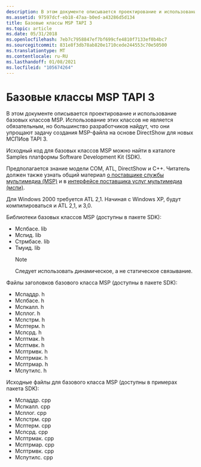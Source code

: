 ```yaml
---
description: В этом документе описывается проектирование и использование базовых классов MSP. Использование этих классов не является обязательным, но большинство разработчиков найдут, что они упрощают задачу создания MSP-файла на основе DirectShow для TAPI 3S New МСПИ.
ms.assetid: 97597dcf-eb18-47aa-b0ed-a43286d5d134
title: Базовые классы MSP TAPI 3
ms.topic: article
ms.date: 05/31/2018
ms.openlocfilehash: 7eb7c7958847ef7bf699cfe4810f7133ef0b4bc7
ms.sourcegitcommit: 831e8f3db78ab820e1710cede244553c70e50500
ms.translationtype: MT
ms.contentlocale: ru-RU
ms.lasthandoff: 01/08/2021
ms.locfileid: "105674264"
---
```

# <a name="tapi-3-msp-base-classes"></a>Базовые классы MSP TAPI 3

В этом документе описывается проектирование и использование базовых классов MSP. Использование этих классов не является обязательным, но большинство разработчиков найдут, что они упрощают задачу создания MSP-файла на основе DirectShow для новых МСПИов TAPI 3.

Исходный код для базовых классов MSP можно найти в каталоге Samples платформы Software Development Kit (SDK).

Предполагается знание модели COM, ATL, DirectShow и C++. Читатель должен также узнать общий материал [о поставщике службы мультимедиа (MSP)](about-the-media-service-provider-msp-.md) и в [интерфейсе поставщика услуг мультимедиа (мспи)](media-service-provider-interface-mspi-.md).

Для Windows 2000 требуется ATL 2,1. Начиная с Windows XP, будут компилироваться и ATL 2,1, и 3,0.

Библиотеки базовых классов MSP (доступны в пакете SDK):

-   Мспбасе. lib
-   Мспид. lib
-   Стрмбасе. lib
-   Тмуид. lib
    > [!Note]  
    > Следует использовать динамическое, а не статическое связывание.

     

Файлы заголовков базового класса MSP (доступны в пакете SDK):

-   Мспаддр. h
-   Мспбасе. h
-   Мспкалл. h
-   Мсплог. h
-   Мспстрм. h
-   Мсптерм. h
-   Мспсрд. h
-   Мсптмак. h
-   Мсптмвк. h
-   Мсптрмвк. h
-   Мсптрмак. h
-   Мсптрмар. h
-   Мспутилс. h

Исходные файлы для базового класса MSP (доступны в примерах пакета SDK):

-   Мспаддр. cpp
-   Мспкалл. cpp
-   Мсплог. cpp
-   Мспстрм. cpp
-   Мсптерм. cpp
-   Мспсрд. cpp
-   Мсптрмак. cpp
-   Мсптрмар. cpp
-   Мсптрмвк. cpp
-   Мспутилс. cpp

 

 



